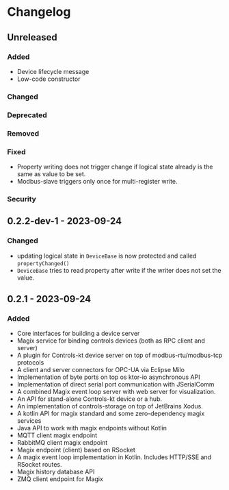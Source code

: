 # Changelog

## Unreleased

### Added
- Device lifecycle message
- Low-code constructor

### Changed

### Deprecated

### Removed

### Fixed
- Property writing does not trigger change if logical state already is the same as value to be set.
- Modbus-slave triggers only once for multi-register write.

### Security

## 0.2.2-dev-1 - 2023-09-24

### Changed
- updating logical state in `DeviceBase` is now protected and called `propertyChanged()`
- `DeviceBase` tries to read property after write if the writer does not set the value.

## 0.2.1 - 2023-09-24

### Added
- Core interfaces for building a device server
- Magix service for binding controls devices (both as RPC client and server)
- A plugin for Controls-kt device server on top of modbus-rtu/modbus-tcp protocols
- A client and server connectors for OPC-UA via Eclipse Milo
- Implementation of byte ports on top os ktor-io asynchronous API
- Implementation of direct serial port communication with JSerialComm
- A combined Magix event loop server with web server for visualization.
- An API for stand-alone Controls-kt device or a hub.
- An implementation of controls-storage on top of JetBrains Xodus.
- A kotlin API for magix standard and some zero-dependency magix services
- Java API to work with magix endpoints without Kotlin
- MQTT client magix endpoint
- RabbitMQ client magix endpoint
- Magix endpoint (client) based on RSocket
- A magix event loop implementation in Kotlin. Includes HTTP/SSE and RSocket routes.
- Magix history database API
- ZMQ client endpoint for Magix
